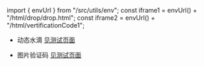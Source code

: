 import { envUrl } from "/src/utils/env";
const iframe1 = envUrl() + "/html/drop/drop.html";
const iframe2 = envUrl() + "/html/vertificationCode1";


- 动态水滴 
<a href={iframe1} target='_blank'>见测试页面</a> 

- 图片验证码
<a href={iframe2} target='_blank'>见测试页面</a> 
